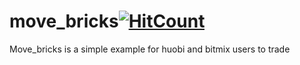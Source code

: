 # move_bricks[![HitCount](http://hits.dwyl.io/{BBSee}/{move_bricks}.svg)](http://hits.dwyl.io/{BBSee}/{move_bricks})
Move_bricks is a simple example for huobi and bitmix  users to trade 
